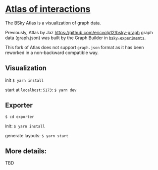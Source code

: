# [Atlas of interactions](https://skygraph.art)

The BSky Atlas is a visualization of graph data.

Previously, Atlas by Jaz https://github.com/ericvolp12/bsky-graph graph data (graph.json) was built by the Graph Builder in [`bsky-experiments`](https://github.com/ericvolp12/bsky-experiments).

This fork of Atlas does not support `graph.json` format as it has been reworked in a non-backward compatible way.

## Visualization

init
`$ yarn install`

start at `localhost:5173`:
`$ yarn dev`

## Exporter

`$ cd exporter`

init:
`$ yarn install`

generate layouts: `$ yarn start`

## More details:
TBD

